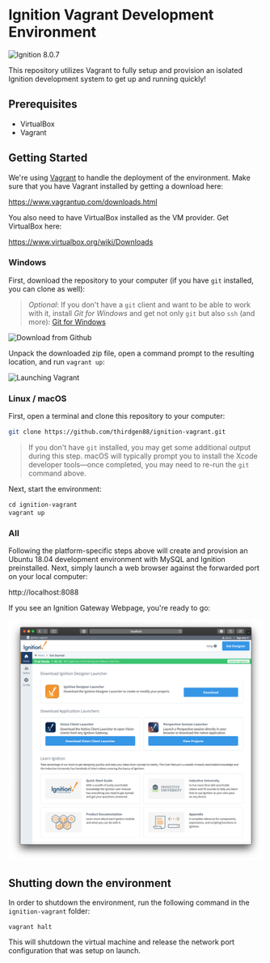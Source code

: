 # Ignition Vagrant Development Environment

![Ignition 8.0.7](https://img.shields.io/badge/ignition-8.0.7-green.svg)

This repository utilizes Vagrant to fully setup and provision an isolated Ignition development system to get up and running quickly!

## Prerequisites

* VirtualBox
* Vagrant

## Getting Started

We're using [Vagrant](http://www.vagrantup.com) to handle the deployment of the environment.  Make sure that you have Vagrant installed by getting a download here:

https://www.vagrantup.com/downloads.html

You also need to have VirtualBox installed as the VM provider.  Get VirtualBox here:

https://www.virtualbox.org/wiki/Downloads

### Windows

First, download the repository to your computer (if you have `git` installed, you can clone as well):
> *Optional*: If you don't have a `git` client and want to be able to work with it, install *Git for Windows* 
> and get not only `git` but also `ssh` (and more):  [Git for Windows](https://git-for-windows.github.io)

![Download from Github](images/download_from_github.png)

Unpack the downloaded zip file, open a command prompt to the resulting location, and run `vagrant up`:

![Launching Vagrant](images/launching_vagrant.png)



### Linux / macOS

First, open a terminal and clone this repository to your computer:

```bash
git clone https://github.com/thirdgen88/ignition-vagrant.git
```

> If you don't have `git` installed, you may get some additional output during this step.  macOS will typically prompt you to install the Xcode developer tools—once completed, you may need to re-run the `git` command above.

Next, start the environment:

```shell
cd ignition-vagrant
vagrant up
```


### All

Following the platform-specific steps above will create and provision an Ubuntu 18.04 development environment with MySQL and Ignition preinstalled.  Next, simply launch a web browser against the forwarded port on your local computer:

http://localhost:8088

If you see an Ignition Gateway Webpage, you're ready to go:

![Ignition Home Page](images/ignition_home_page.png)

## Shutting down the environment

In order to shutdown the environment, run the following command in the `ignition-vagrant` folder:

```shell
vagrant halt
```

This will shutdown the virtual machine and release the network port configuration that was setup on launch.
